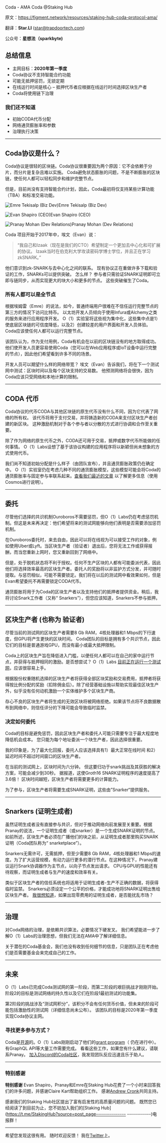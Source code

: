 Coda - AMA Coda @Staking Hub



原文：https://figment.network/resources/staking-hub-coda-protocol-ama/ 

翻译：**Star.LI** (star@trapdoortech.com)

公众号：**星想法（sparkbyte)**



## 总结信息

- 主网目标：**2020年第一季度**
- Coda协议不支持智能合约功能
- 可能无抵押惩罚，无锁定期
- 在线运行时间是核心 – 抵押代币者应根据在线运行时间选择区块生产者
- Coda将使用链下治理

### 我们还不知道

- 初始CODA代币分配
- 网络通货膨胀率和参数
- 治理执行决策

------

## Coda协议是什么？

Coda协议是很轻的区块链。Coda协议很重要因为两个原因：它不会依赖于分片，而分片是复杂且难以实施。 Coda避免状态膨胀的问题，不是不断膨胀的区块链，使任何人都可以轻松同步和维护完整节点。

但是，目前尚没有支持智能合约计划，因此，Coda最初将仅支持某些计算功能（TBA）和标准交易功能。

![Emre Tekisalp (Biz Dev)](https://figment.network/wp-content/uploads/2019/10/Emre-150x150.jpg)Emre Tekisalp (Biz Dev)

![Evan Shapiro (CEO)](https://figment.network/wp-content/uploads/2019/10/Evan-150x150.jpg)Evan Shapiro (CEO)

![Pranay Mohan (Dev Relations)](https://figment.network/wp-content/uploads/2019/10/pranay-150x150.jpg)Pranay Mohan (Dev Relations)

Coda 项目开始于2017年中，埃文（Evan）说：

> “我自己和Izaak（现在是我们的CTO）希望制定一个更加去中心化和可扩展的协议。 Izaak当时在伯克利大学攻读密码学博士学位，并且正在学习zkSNARK。”

他们意识到zk-SNARK与去中心化之间的联系。 现有协议正在重做许多下载和验证的工作，SNARKs可以提供突破。 怎么样？ 参与者只需验证SNARK证明即可立即与链同步，从而实现更大的块大小和更多的节点。 这些突破催生了Coda。

### 所有人都可以是全节点

根据埃姆雷（Emre）的说法，如今，普通终端用户很难在不信任运行完整节点的第三方的情况下访问比特币。 以太坊开发人员倾向于使用Infura或Alchemy之类的服务来进行应用程序开发。 O（1）实验室将这些视为集中化，这些集中点是1）使底层区块链的可信度降低，以及2）创建较差的用户界面和开发人员体验。 Coda应该使任何人都可以运行完整节点。

该团队认为，作为支付用例，Coda有机会在以前的区块链没有的地方取得成功。 他们使开发人员更容易使用Coda（您可以在Web应用程序或IoT设备中运行完整的节点），因此他们希望看到许多不同的场景。

开发人员可以期望什么样的网络带宽？ 埃文（Evan）告诉我们，将在下一个测试网中测试：区块时间以及每个区块支持的交易数。 他预测网络将会很快，因为Coda应该只受网络和本地计算的限制。

------

## CODA 代币

Coda协议的代币CODA与其他区块链的原生代币没有什么不同，因为它代表了网络的所有权。 该代币将用于支付交易，并将铸造新的CODA来支付区块生产者创建的新区块。 这种激励机制对于各个参与者以分散的方式进行协调和合作至关重要。

除了作为网络的原生代币之外，CODA还可用于交易，抵押或数字代币所能做的任何事情。 O（1）Labs设想了基于该协议构建的应用程序将以新颖但尚未想象的方式使用代币。

我们尚不知道初始分配是什么样子（由团队宣布），并且通货膨胀政策仍在确定中。 O（1）实验室仍在考虑几种不同的通货膨胀模型，这些模型可能会将Coda的通货膨胀率与固定参与率联系起来。[查看我们最近的文章](https://figment.network/resources/cosmos-inflation-staking-rewards-how-are-they-related/) 以了解更多信息（使用Cosmos进行说明）。

------

## 委托

尽管他们选择的共识机制Ouroboros不需要惩罚，但O（1）Labs仍在考虑惩罚机制。但这是未来再决定：他们希望将来的测试网能够向他们表明是否需要添加惩罚机制。

在Ouroboros委托时，来去自由，因此可以将在线视为可以接受工作的对象，例如使用Uber或Lyft。当区块生产者（验证者）退出后，您将无法工作或获得报酬，而当您重新上网时，您又重新回到了网络中。

但是，处于脱机状态将不利于授权。任何不生产区块的人都有可能委派代表，因此他们将选择效率最高的区块生产者。委托人的奖励将以非监护方式分发，并可随时提取。与惩罚相似，可能不需要锁定。我们将在以后的测试网中看效果如何，但是Evan希望委托不再需要锁定CODA代币。

通货膨胀将用于为Coda的区块生产者以及支持他们的抵押者提供资金。稍后，我将讨论Snark工作者（又称“ Snarkers”），但您应该知道，Snarkers不参与抵押。

------

## 区块生产者 (也称为 验证者)

尽管当前的测试网的区块生产者需要8 Gb RAM，4核处理器和1 Mbps的下行速度，但GPU将产生更快的区块时间。 Coda团队的目标是拥有多个共识节点，因此它们的目标是普通游戏GPU，而没有最小或最大抵押限制。

Coda上的区块生产旨在降低进入门槛，以便任何人都可以在自己的家中运行节点，并获得与抵押相同的激励。是否想尝试？ O（1）Labs [目前正在运行一个测试网](https://forums.codaprotocol.com/t/staking-challenge-signups-filet-mignon/187)，应该很容易上手。

根据股份权重随机选择的区块生产者将获得全部区块奖励和交易费用，抵押者将获得按比例分配的奖励（扣除佣金后）。除了经营基础设施以帮助实现最佳区块生产外，似乎没有任何动机激励一个实体维护多个区块生产商。

存心不良的区块生产者将生成的无效区块将被网络拒绝。如果该节点将不良数据散布到网络中，则信任评分的下降可能会导致临时监禁。

### 决定如何委托

Coda的目标是避免惩罚，因此区块生产者和委托人可能只需要专注于最大程度地降低机会成本。 您只能为每个地址委派一个块生产者，因此选择很重要。

我的印象是，为了最大化回报，委托人应该选择具有1）最大正常在线时间 和2）延迟时间不超过时间窗口的区块生产者。

在当前的测试网上，区块时间为六分钟。 但这要归功于snark挑战及其获胜的解决方案，可能会减少到30秒。 据报道，这使Groth16 SNARK证明程序的速度提高了3.6倍！ 区块时间越短，区块生产者将需要更多的计算能力。

为了参与，区块生产者将需要生成SNARK证明，这些由”Snarker“提供服务。

------

## Snarkers (证明生成者)

虽然证明生成者没有直接参与共识，但对于推动网络向前发展至关重要。根据Pranay的说法，一个证明生成者（或snarker）是一个生成SNARK证明的节点。如前所述，区块生产者必须在广播他们的块之前，从证明生成者那里购买SNARK证明（Coda团队称为“ snarketplace”）。

Snarkers无需许可，无需抵押，但至少需要8 Gb RAM，4核处理器和1 Mbps的速度。为了扩大运营规模，有动力运行更多的潜行节点。在这种情况下，Pranay建议运行Snark协调器作为主节点，以向子节点发出请求。 CPU与GPU的性能还有待观察，而证明生成者与生产的速度和效率有关。

类似于区块生产者的信任系统也将适用于证明生成者-生产不正确的数据，将获得临时监禁。 Snarkers必须设定一个公平的价格，才能成功地将SNARK证明出售给区块生产者。 [我很想知道](https://forums.codaprotocol.com/t/incentive-mechanism-cryptoecon-questions/215)，如果出现零费用的证明生成者，是否能扰乱市场？

------

## 治理

对Coda网络的治理，是依赖共识算法，必要情况下硬发叉。 我们希望能进一步了解O（1）Labs的治理思想，但我们无法在AMA中了解详细信息。

关于潜在的Coda基金会，我们也没有收到任何细节的信息，只是团队正在考虑他们是否需要基金会来完成自己的工作。

------

## 未来

O（1）Labs已完成Coda测试网的第一阶段，而第二阶段的艰巨挑战才刚刚开始。 阶段2的目标是测试网络的持久性以及它们在阶段1最初测试的功能集。

第2阶段的挑战涉及“测试网积分”，该积分不会有任何货币价值，但未来的阶段可能包括激励性的测试网（详细信息尚未公布）。 该团队的目标是2020年第一季度实现Coda协议主网。

### 寻找更多参与方式？

Coda是[开源](https://github.com/CodaProtocol/coda)的。O（1）Labs刚刚启动了他们的[grant program](https://github.com/CodaProtocol/coda-grants)（ 仍在进行中）。 有GraphQL API等大量工作需要完成。 看看这些工作，如果您有什么建议，请联系Pranay。 [加入Discord的Coda社区](http://bit.ly/CodaDiscord)，我发现团队反应迅速且乐于助人。

------

### 特别感谢

**特别感谢** Evan Shapiro，Pranay和Emre在Staking Hub花费了一个小时来回答我们的许多问题，并感谢Claire Kart帮助组织工作。 感谢[Andrew Cronk](https://twitter.com/ajcronk)共同主持。

感谢我们的Staking Hub社区提出了富有启发性的高质量问题的问题。 既然您已经阅读了到目前为止，您不妨加入我们的[Staking Hub](https://t.me/StakingHub?source=post_page--------------- ------------)电报群！

------

希望您发现这很有用。 随时欢迎反馈！ 我在[Twitter](https://twitter.com/Ether_Gavin?source=post_page---------------------------)上。